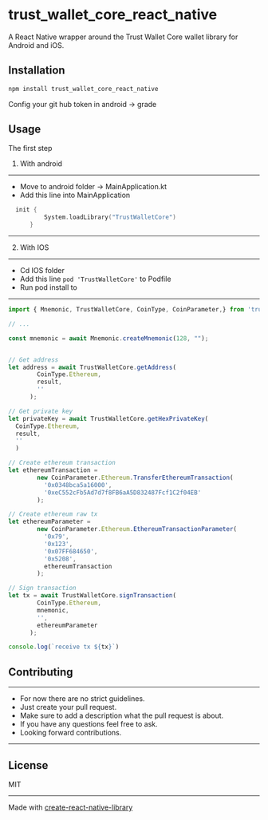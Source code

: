 # trust_wallet_core_react_native

A React Native wrapper around the Trust Wallet Core wallet library for Android and iOS.

## Installation

```sh
npm install trust_wallet_core_react_native
```

Config your git hub token in android -> grade


## Usage

The first step
1. With android
*** 
- Move to android folder -> MainApplication.kt
- Add this line into MainApplication

```kotlin
  init {
          System.loadLibrary("TrustWalletCore")
      }
```
***
2. With IOS
***
- Cd IOS folder
- Add this line `pod 'TrustWalletCore'` to Podfile
- Run pod install to
***

```js
import { Mnemonic, TrustWalletCore, CoinType, CoinParameter,} from 'trust_wallet_core_react_native';

// ...

const mnemonic = await Mnemonic.createMnemonic(128, "");


// Get address
let address = await TrustWalletCore.getAddress(
        CoinType.Ethereum,
        result,
        ''
      );

// Get private key
let privateKey = await TrustWalletCore.getHexPrivateKey(
  CoinType.Ethereum,
  result,
  ''
  )

// Create ethereum transaction
let ethereumTransaction =
        new CoinParameter.Ethereum.TransferEthereumTransaction(
          '0x0348bca5a16000',
          '0xeC552cFb5Ad7d7f8FB6aA5D832487Fcf1C2f04EB'
        );

// Create ethereum raw tx
let ethereumParameter =
        new CoinParameter.Ethereum.EthereumTransactionParameter(
          '0x79',
          '0x123',
          '0x07FF684650',
          '0x5208',
          ethereumTransaction
        );

// Sign transaction
let tx = await TrustWalletCore.signTransaction(
        CoinType.Ethereum,
        mnemonic,
        '',
        ethereumParameter
      );

console.log(`receive tx ${tx}`)
```

## Contributing

***
- For now there are no strict guidelines.
- Just create your pull request.
- Make sure to add a description what the pull request is about.
- If you have any questions feel free to ask.
- Looking forward contributions.
*** 

## License

MIT

---

Made with [create-react-native-library](https://github.com/callstack/react-native-builder-bob)

